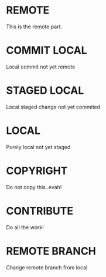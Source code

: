 # REMOTE
This is the remote part.

# COMMIT LOCAL
Local commit not yet remote

# STAGED LOCAL
Local staged change not yet commited

# LOCAL
Purely local not yet staged

# COPYRIGHT
Do not copy this..evah!

# CONTRIBUTE
Do all the work!

# REMOTE BRANCH
Change remote branch from local